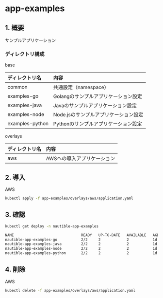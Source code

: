 
# app-examples

## 1. 概要

サンプルアプリケーション

### ディレクトリ構成

base

|ディレクトリ名|内容|
|:--|:--|
|common|共通設定（namespace）|
|examples-go|Golangのサンプルアプリケーション設定|
|examples-java|Javaのサンプルアプリケーション設定|
|examples-node|Node.jsのサンプルアプリケーション設定|
|examples-python|Pythonのサンプルアプリケーション設定|

overlays

|ディレクトリ名|内容|
|:--|:--|
|aws|AWSへの導入アプリケーション|

## 2. 導入

AWS

```bash
kubectl apply -f app-examples/overlays/aws/application.yaml
```

## 3. 確認

```bash
kubectl get deploy -n nautible-app-examples

NAME                               READY   UP-TO-DATE   AVAILABLE   AGE
nautible-app-examples-go           2/2     2            2           1d
nautible-app-examples-java         2/2     2            2           1d
nautible-app-examples-node         2/2     2            2           1d
nautible-app-examples-python       2/2     2            2           1d
```

## 4. 削除

AWS

```bash
kubectl delete -f app-examples/overlays/aws/application.yaml
```
